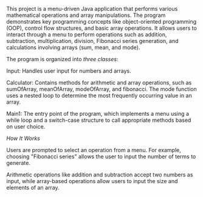 This project is a menu-driven Java application that performs various mathematical operations and array manipulations. The program demonstrates key programming concepts like object-oriented programming (OOP), control flow structures, and basic array operations. It allows users to interact through a menu to perform operations such as addition, subtraction, multiplication, division, Fibonacci series generation, and calculations involving arrays (sum, mean, and mode).


The program is organized into *three classes*:

Input: Handles user input for numbers and arrays.

Calculator: Contains methods for arithmetic and array operations, such as sumOfArray, meanOfArray, modeOfArray, and fibonacci. The mode function uses a nested loop to determine the most frequently occurring value in an array.

Main1: The entry point of the program, which implements a menu using a while loop and a switch-case structure to call appropriate methods based on user choice.


*How It Works*

Users are prompted to select an operation from a menu. For example, choosing "Fibonacci series" allows the user to input the number of terms to generate.

Arithmetic operations like addition and subtraction accept two numbers as input, while array-based operations allow users to input the size and elements of an array.
